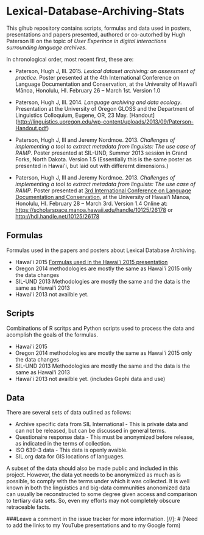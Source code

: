 # Lexical-Database-Archiving-Stats
This gihub repository contains scripts, formulas and data used in posters, presentations and papers presented, authored or co-autorhed by Hugh Paterson III on the topic of *User Experince in digital interactions surrounding language archives*.

In chronological order, most recent first, these are:

* Paterson, Hugh J, III. 2015. *Lexical dataset archiving: an assessment of practice*. Poster presented at the 4th International Conference on Language Documentation and Conservation, at the University of Hawai’i Mānoa, Honolulu, HI. February 26 – March 1st. Version 1.0

* Paterson, Hugh J, III. 2014. *Language archiving and data ecology*. Presentation at the University of Oregon GLOSS and the Department of Linguistics Colloquium, Eugene, OR, 23 May. [Handout] (http://linguistics.uoregon.edu/wp-content/uploads/2013/09/Paterson-Handout.pdf)

* Paterson, Hugh J, III and Jeremy Nordmoe. 2013. *Challenges of implementing a tool to extract metadata from linguists: The use case of RAMP*. Poster presented at SIL-UND, Summer 2013 session in Grand Forks, North Dakota. Version 1.5 (Essentially this is the same poster as presented in Hawai'i, but laid out with differernt dimensions.)

* Paterson, Hugh J, III and Jeremy Nordmoe. 2013. *Challenges of implementing a tool to extract metadata from linguists: The use case of RAMP*. Poster presented at [3rd International Conference on Language Documentation and Conservation](http://nflrc.hawaii.edu/ICLDC/2013/), at the University of Hawai’i Mānoa, Honolulu, HI. February 28 – March 3rd. Version 1.4 Online at: https://scholarspace.manoa.hawaii.edu/handle/10125/26178 or http://hdl.handle.net/10125/26178

## Formulas 
Formulas used in the papers and posters about Lexical Database Archiving.
* Hawai'i 2015 [Formulas used in the Hawai'i 2015 presentation](https://github.com/HughP/Lexical-Database-Archiving-Stats/blob/master/2015-Hawaii/Formulas/Formulas.md)
* Oregon 2014 methodologies are mostly the same as Hawai'i 2015 only the data changes
* SIL-UND 2013 Methodologies are mostly the same and the data is the same as Hawai'i 2013
* Hawai'i 2013 not availble yet.

## Scripts
Combinations of R scritps and Python scripts used to process the data and acomplish the goals of the formulas.
* Hawai'i 2015 
* Oregon 2014 methodologies are mostly the same as Hawai'i 2015 only the data changes
* SIL-UND 2013 Methodologies are mostly the same and the data is the same as Hawai'i 2013
* Hawai'i 2013 not availble yet. (includes Gephi data and use)

## Data
There are several sets of data outlined as follows:
* Archive specific data from SIL International - This is private data and can not be released, but can be discussed in general terms.
* Questionaire response data - This must be anonymized before release, as indicated in the terms of collection.
* ISO 639-3 data - This data is openly avaible.
* SIL.org data for GIS locations of languages.

A subset of the data should also be made public and included in this project. However, the data yet needs to be anonymized as much as is possible, to comply with the terms under which it was collected. It is well known in both the linguistics and big-data communities anonomized data can usually be reconstructed to some degree given access and comparison to tertiary data sets. So, even my efforts may not completely obscure retraceable facts.

###Leave a comment in the issue tracker for more information.
[//]: # (Need to add the links to my YouTube presentations and to my Google form)
